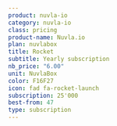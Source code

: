 ```yaml
---
product: nuvla-io
category: nuvla-io
class: pricing
product-name: Nuvla.io
plan: nuvlabox
title: Rocket
subtitle: Yearly subscription
nb_price: "6.00"
unit: NuvlaBox
color: F16F27
icon: fad fa-rocket-launch
subscription: 25'000
best-from: 47
type: subscription
---
```

